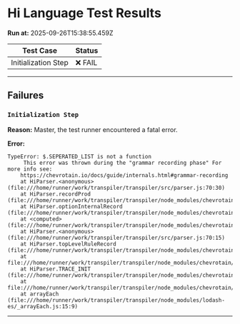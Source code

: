 # Hi Language Test Results

**Run at:** 2025-09-26T15:38:55.459Z

| Test Case | Status |
|-----------|--------|
| Initialization Step | ❌ FAIL |

---

## Failures

### `Initialization Step`

**Reason:** Master, the test runner encountered a fatal error.

**Error:**
```
TypeError: $.SEPERATED_LIST is not a function
	 This error was thrown during the "grammar recording phase" For more info see:
	https://chevrotain.io/docs/guide/internals.html#grammar-recording
    at HiParser.<anonymous> (file:///home/runner/work/transpiler/transpiler/src/parser.js:70:30)
    at HiParser.recordProd (file:///home/runner/work/transpiler/transpiler/node_modules/chevrotain/lib/src/parse/parser/traits/gast_recorder.js:244:19)
    at HiParser.optionInternalRecord (file:///home/runner/work/transpiler/transpiler/node_modules/chevrotain/lib/src/parse/parser/traits/gast_recorder.js:173:27)
    at <computed> (file:///home/runner/work/transpiler/transpiler/node_modules/chevrotain/lib/src/parse/parser/traits/gast_recorder.js:57:33)
    at HiParser.<anonymous> (file:///home/runner/work/transpiler/transpiler/src/parser.js:70:15)
    at HiParser.topLevelRuleRecord (file:///home/runner/work/transpiler/transpiler/node_modules/chevrotain/lib/src/parse/parser/traits/gast_recorder.js:151:17)
    at file:///home/runner/work/transpiler/transpiler/node_modules/chevrotain/lib/src/parse/parser/parser.js:85:53
    at HiParser.TRACE_INIT (file:///home/runner/work/transpiler/transpiler/node_modules/chevrotain/lib/src/parse/parser/traits/perf_tracer.js:44:20)
    at file:///home/runner/work/transpiler/transpiler/node_modules/chevrotain/lib/src/parse/parser/parser.js:84:30
    at arrayEach (file:///home/runner/work/transpiler/transpiler/node_modules/lodash-es/_arrayEach.js:15:9)
```

---

